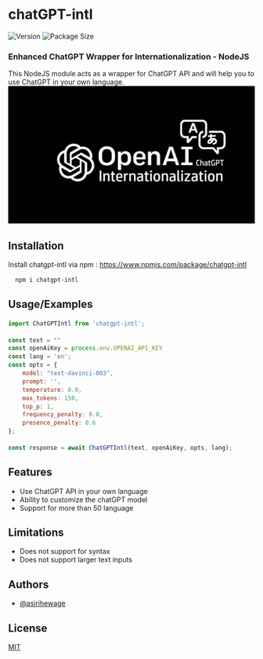 # chatGPT-intl
![Version](https://img.shields.io/github/package-json/v/asirihewage/chatgpt-intl)
![Package Size](https://img.shields.io/github/languages/code-size/asirihewage/chatGPT-intl)
### Enhanced ChatGPT Wrapper for Internationalization - NodeJS
This NodeJS module acts as a wrapper for ChatGPT API and will help you to use ChatGPT in your own language.
![Logo](res/logo.jpg)

## Installation

Install chatgpt-intl via npm : https://www.npmjs.com/package/chatgpt-intl

```bash
  npm i chatgpt-intl
```

## Usage/Examples

```javascript
import ChatGPTIntl from 'chatgpt-intl';

const text = ""
const openAiKey = process.env.OPENAI_API_KEY
const lang = 'en';
const opts = {
    model: "text-davinci-003",
    prompt: '',
    temperature: 0.9,
    max_tokens: 150,
    top_p: 1,
    frequency_penalty: 0.0,
    presence_penalty: 0.6
};

const response = await ChatGPTIntl(text, openAiKey, opts, lang);
```


## Features

- Use ChatGPT API in your own language
- Ability to customize the chatGPT model
- Support for more than 50 language

## Limitations

- Does not support for syntax
- Does not support larger text inputs

## Authors

- [@asirihewage](https://github.com/asirihewage)


## License

[MIT](https://choosealicense.com/licenses/mit/)


